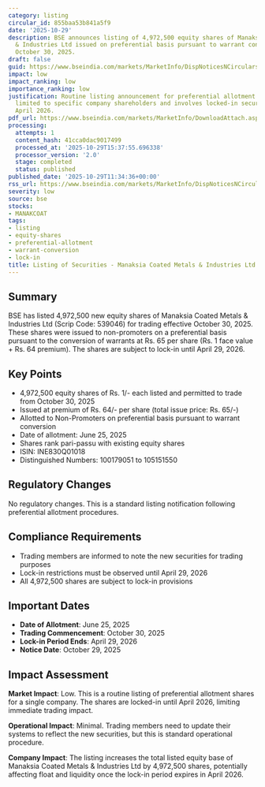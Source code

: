 ```yaml
---
category: listing
circular_id: 855baa53b841a5f9
date: '2025-10-29'
description: BSE announces listing of 4,972,500 equity shares of Manaksia Coated Metals
  & Industries Ltd issued on preferential basis pursuant to warrant conversion, effective
  October 30, 2025.
draft: false
guid: https://www.bseindia.com/markets/MarketInfo/DispNoticesNCirculars.aspx?Noticeid={454574E9-48CA-4852-A7E5-ADBFC34F9CAE}&noticeno=20251029-24&dt=10/29/2025&icount=24&totcount=56&flag=0
impact: low
impact_ranking: low
importance_ranking: low
justification: Routine listing announcement for preferential allotment shares. Impact
  limited to specific company shareholders and involves locked-in securities until
  April 2026.
pdf_url: https://www.bseindia.com/markets/MarketInfo/DownloadAttach.aspx?id=20251029-24&attachedId=
processing:
  attempts: 1
  content_hash: 41cca0dac9017499
  processed_at: '2025-10-29T15:37:55.696338'
  processor_version: '2.0'
  stage: completed
  status: published
published_date: '2025-10-29T11:34:36+00:00'
rss_url: https://www.bseindia.com/markets/MarketInfo/DispNoticesNCirculars.aspx?Noticeid={454574E9-48CA-4852-A7E5-ADBFC34F9CAE}&noticeno=20251029-24&dt=10/29/2025&icount=24&totcount=56&flag=0
severity: low
source: bse
stocks:
- MANAKCOAT
tags:
- listing
- equity-shares
- preferential-allotment
- warrant-conversion
- lock-in
title: Listing of Securities - Manaksia Coated Metals & Industries Ltd
---
```


## Summary

BSE has listed 4,972,500 new equity shares of Manaksia Coated Metals & Industries Ltd (Scrip Code: 539046) for trading effective October 30, 2025. These shares were issued to non-promoters on a preferential basis pursuant to the conversion of warrants at Rs. 65 per share (Rs. 1 face value + Rs. 64 premium). The shares are subject to lock-in until April 29, 2026.

## Key Points

- 4,972,500 equity shares of Rs. 1/- each listed and permitted to trade from October 30, 2025
- Issued at premium of Rs. 64/- per share (total issue price: Rs. 65/-)
- Allotted to Non-Promoters on preferential basis pursuant to warrant conversion
- Date of allotment: June 25, 2025
- Shares rank pari-passu with existing equity shares
- ISIN: INE830Q01018
- Distinguished Numbers: 100179051 to 105151550

## Regulatory Changes

No regulatory changes. This is a standard listing notification following preferential allotment procedures.

## Compliance Requirements

- Trading members are informed to note the new securities for trading purposes
- Lock-in restrictions must be observed until April 29, 2026
- All 4,972,500 shares are subject to lock-in provisions

## Important Dates

- **Date of Allotment**: June 25, 2025
- **Trading Commencement**: October 30, 2025
- **Lock-in Period Ends**: April 29, 2026
- **Notice Date**: October 29, 2025

## Impact Assessment

**Market Impact**: Low. This is a routine listing of preferential allotment shares for a single company. The shares are locked-in until April 2026, limiting immediate trading impact.

**Operational Impact**: Minimal. Trading members need to update their systems to reflect the new securities, but this is standard operational procedure.

**Company Impact**: The listing increases the total listed equity base of Manaksia Coated Metals & Industries Ltd by 4,972,500 shares, potentially affecting float and liquidity once the lock-in period expires in April 2026.